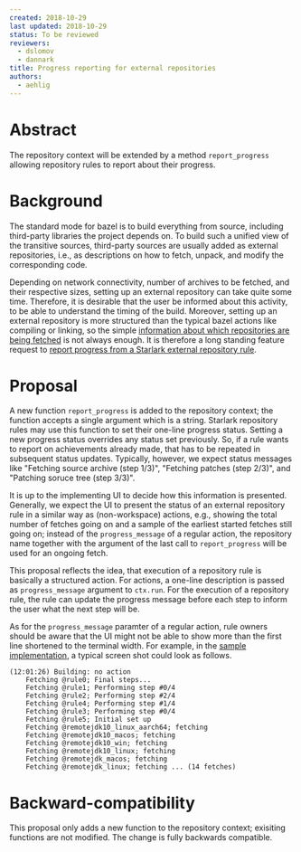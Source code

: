 ```yaml
---
created: 2018-10-29
last updated: 2018-10-29
status: To be reviewed
reviewers:
  - dslomov
  - dannark
title: Progress reporting for external repositories
authors:
  - aehlig
---
```



# Abstract

The repository context will be extended by a method `report_progress`
allowing repository rules to report about their progress.

# Background

The standard mode for bazel is to build everything from source,
including third-party libraries the project depends on. To build
such a unified view of the transitive sources, third-party sources
are usually added as external repositories, i.e., as descriptions
on how to fetch, unpack, and modify the corresponding code.

Depending on network connectivity, number of archives to be fetched,
and their respective sizes, setting up an external repository can
take quite some time. Therefore, it is desirable that the user be
informed about this activity, to be able to understand the timing
of the build. Moreover, setting up an external repository is more
structured than the typical bazel actions like compiling or linking,
so the simple [information about which repositories are being
fetched](https://github.com/bazelbuild/bazel/commit/30cd6ab8cdcefef92b9af6d9f9f0cee06ce2f2fe)
is not always enough. It is therefore a long standing feature
request to [report progress from a Starlark external repository
rule](https://github.com/bazelbuild/bazel/issues/1289).

# Proposal

A new function `report_progress` is added to the repository context; the
function accepts a single argument which is a string. Starlark repository rules
may use this function to set their one-line progress status. Setting a new
progress status overrides any status set previously. So, if a rule wants
to report on achievements already made, that has to be repeated in subsequent
status updates. Typically, however, we expect status messages like
"Fetching source archive (step 1/3)",  "Fetching patches (step 2/3)", and
"Patching soruce tree (step 3/3)".

It is up to the implementing UI to decide how this information is presented.
Generally, we expect the UI to present the status of an external repository
rule in a similar way as (non-workspace) actions, e.g., showing the total number
of fetches going on and a sample of the earliest started fetches still going
on; instead of the `progress_message` of a regular action, the repository name
together with the argument of the last call to `report_progress` will be used
for an ongoing fetch.

This proposal reflects the idea, that execution of a repository rule is
basically a structured action. For actions, a one-line description is
passed as `progress_message` argument to `ctx.run`. For the execution
of a repository rule, the rule can update the progress message before
each step to inform the user what the next step will be.

As for the `progress_message` paramter of a regular action, rule owners
should be aware that the UI might not be able to show more than the first
line shortened to the terminal width. For example, in the [sample
implementation](https://bazel-review.googlesource.com/c/bazel/+/79731), a
typical screen shot could look as follows.

```
(12:01:26) Building: no action
    Fetching @rule0; Final steps...
    Fetching @rule1; Performing step #0/4
    Fetching @rule2; Performing step #2/4
    Fetching @rule4; Performing step #1/4
    Fetching @rule3; Performing step #0/4
    Fetching @rule5; Initial set up
    Fetching @remotejdk10_linux_aarch64; fetching
    Fetching @remotejdk10_macos; fetching
    Fetching @remotejdk10_win; fetching
    Fetching @remotejdk10_linux; fetching
    Fetching @remotejdk_macos; fetching
    Fetching @remotejdk_linux; fetching ... (14 fetches)
```


# Backward-compatibility

This proposal only adds a new function to the repository context; exisiting
functions are not modified. The change is fully backwards compatible.

